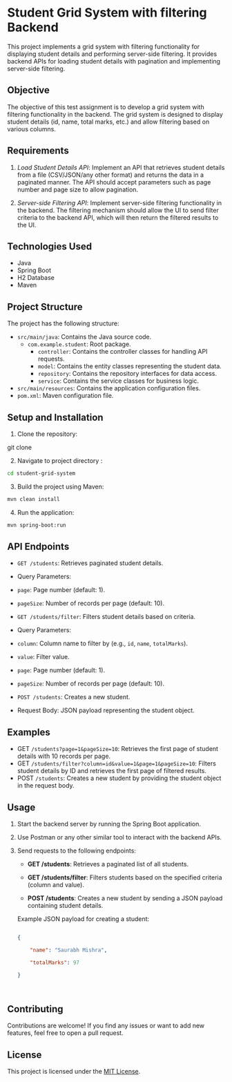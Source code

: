 # Student Grid System with filtering Backend

This project implements a grid system with filtering functionality for displaying student details and performing server-side filtering. It provides backend APIs for loading student details with pagination and implementing server-side filtering.

## Objective

The objective of this test assignment is to develop a grid system with filtering functionality in the backend. The grid system is designed to display student details (id, name, total marks, etc.) and allow filtering based on various columns.

## Requirements

1. *Load Student Details API*: Implement an API that retrieves student details from a file (CSV/JSON/any other format) and returns the data in a paginated manner. The API should accept parameters such as page number and page size to allow pagination.

2. *Server-side Filtering API*: Implement server-side filtering functionality in the backend. The filtering mechanism should allow the UI to send filter criteria to the backend API, which will then return the filtered results to the UI.

## Technologies Used

- Java
- Spring Boot
- H2 Database
- Maven

## Project Structure

The project has the following structure:

- `src/main/java`: Contains the Java source code.
  - `com.example.student`: Root package.
    - `controller`: Contains the controller classes for handling API requests.
    - `model`: Contains the entity classes representing the student data.
    - `repository`: Contains the repository interfaces for data access.
    - `service`: Contains the service classes for business logic.
- `src/main/resources`: Contains the application configuration files.
- `pom.xml`: Maven configuration file.

## Setup and Installation

1. Clone the repository:

git clone<repository-url>

2. Navigate to project directory :

```bash
cd student-grid-system

```
3. Build the project using Maven:
```bash
mvn clean install 

```
4. Run the application:

```bash
mvn spring-boot:run

```

## API Endpoints

- `GET /students`: Retrieves paginated student details.
- Query Parameters:
 - `page`: Page number (default: 1).
 - `pageSize`: Number of records per page (default: 10).

- `GET /students/filter`: Filters student details based on criteria.
- Query Parameters:
 - `column`: Column name to filter by (e.g., `id`, `name`, `totalMarks`).
 - `value`: Filter value.
 - `page`: Page number (default: 1).
 - `pageSize`: Number of records per page (default: 10).

- `POST /students`: Creates a new student.
- Request Body: JSON payload representing the student object.

## Examples

- GET `/students?page=1&pageSize=10`: Retrieves the first page of student details with 10 records per page.
- GET `/students/filter?column=id&value=1&page=1&pageSize=10`: Filters student details by ID and retrieves the first page of filtered results.
- POST `/students`: Creates a new student by providing the student object in the request body.

## Usage

1. Start the backend server by running the Spring Boot application.

2. Use Postman or any other similar tool to interact with the backend APIs.

3. Send requests to the following endpoints:

   - **GET /students**: Retrieves a paginated list of all students.

   - **GET /students/filter**: Filters students based on the specified criteria (column and value).

   - **POST /students**: Creates a new student by sending a JSON payload containing student details.

   Example JSON payload for creating a student:

   ```json

   {

       "name": "Saurabh Mishra",

       "totalMarks": 97

   }  
  



## Contributing

Contributions are welcome! If you find any issues or want to add new features, feel free to open a pull request.

## License

This project is licensed under the [MIT License](LICENSE).
